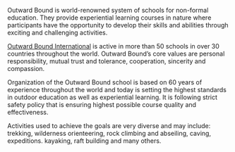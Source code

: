 Outward Bound is world-renowned system of schools for non-formal education. They provide experiential learning courses in nature where participants have the opportunity to develop their skills and abilities through exciting and challenging activities.

[Outward Bound International](http://www.outwardbound.net) is active in more than 50 schools in over 30 countries throughout the world. Outward Bound’s core values are personal responsibility, mutual trust and tolerance, cooperation, sincerity and compassion.

Organization of the Outward Bound school is based on 60 years of experience throughout the world and today is setting the highest standards in outdoor education as well as experiential learning. It is following strict safety policy that is ensuring highest possible course quality and effectiveness.

Activities used to achieve the goals are very diverse and may include: trekking, wilderness orienteering, rock climbing and abseiling, caving, expeditions. kayaking, raft building and many others.
